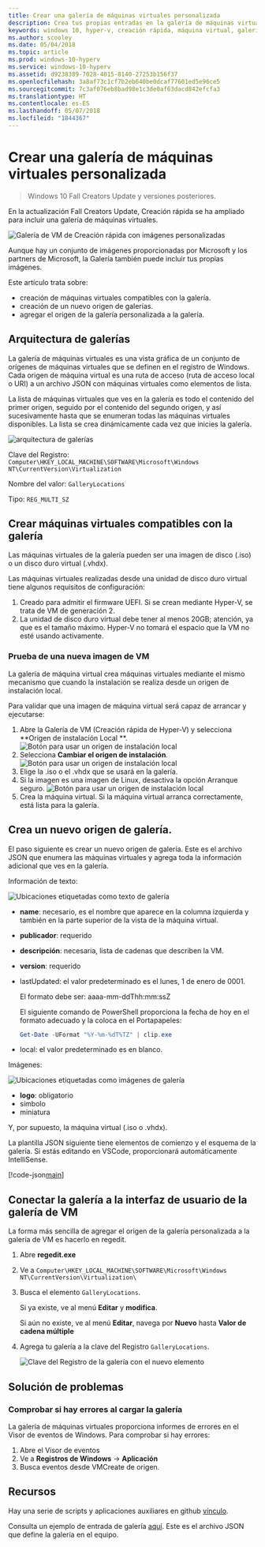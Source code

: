 ```yaml
---
title: Crear una galería de máquinas virtuales personalizada
description: Crea tus propias entradas en la galería de máquinas virtuales de Windows 10 Creators Update y versiones posteriores.
keywords: windows 10, hyper-v, creación rápida, máquina virtual, galería
ms.author: scooley
ms.date: 05/04/2018
ms.topic: article
ms.prod: windows-10-hyperv
ms.service: windows-10-hyperv
ms.assetid: d9238389-7028-4015-8140-27253b156f37
ms.openlocfilehash: 3a8af73c1cf7b2eb640be0dcaf77601ed5e96ce5
ms.sourcegitcommit: 7c3af076eb8bad98e1c3de0af63dacd842efcfa3
ms.translationtype: HT
ms.contentlocale: es-ES
ms.lasthandoff: 05/07/2018
ms.locfileid: "1844367"
---
```

# <a name="create-a-custom-virtual-machine-gallery"></a>Crear una galería de máquinas virtuales personalizada

> Windows 10 Fall Creators Update y versiones posteriores.

En la actualización Fall Creators Update, Creación rápida se ha ampliado para incluir una galería de máquinas virtuales.

![Galería de VM de Creación rápida con imágenes personalizadas](media/vmgallery.png)

Aunque hay un conjunto de imágenes proporcionadas por Microsoft y los partners de Microsoft, la Galería también puede incluir tus propias imágenes.

Este artículo trata sobre:

* creación de máquinas virtuales compatibles con la galería.
* creación de un nuevo origen de galerías.
* agregar el origen de la galería personalizada a la galería.

## <a name="gallery-architecture"></a>Arquitectura de galerías

La galería de máquinas virtuales es una vista gráfica de un conjunto de orígenes de máquinas virtuales que se definen en el registro de Windows.  Cada origen de máquina virtual es una ruta de acceso (ruta de acceso local o URI) a un archivo JSON con máquinas virtuales como elementos de lista.

La lista de máquinas virtuales que ves en la galería es todo el contenido del primer origen, seguido por el contenido del segundo origen, y así sucesivamente hasta que se enumeran todas las máquinas virtuales disponibles.  La lista se crea dinámicamente cada vez que inicies la galería.

![arquitectura de galerías](media/vmgallery-architecture.png)

Clave del Registro: `Computer\HKEY_LOCAL_MACHINE\SOFTWARE\Microsoft\Windows NT\CurrentVersion\Virtualization`

Nombre del valor: `GalleryLocations`

Tipo: `REG_MULTI_SZ`

## <a name="create-gallery-compatible-virtual-machines"></a>Crear máquinas virtuales compatibles con la galería

Las máquinas virtuales de la galería pueden ser una imagen de disco (.iso) o un disco duro virtual (.vhdx).

Las máquinas virtuales realizadas desde una unidad de disco duro virtual tiene algunos requisitos de configuración:

1. Creado para admitir el firmware UEFI. Si se crean mediante Hyper-V, se trata de VM de generación 2.
1. La unidad de disco duro virtual debe tener al menos 20GB; atención, ya que es el tamaño máximo.  Hyper-V no tomará el espacio que la VM no esté usando activamente.

### <a name="testing-a-new-vm-image"></a>Prueba de una nueva imagen de VM

La galería de máquina virtual crea máquinas virtuales mediante el mismo mecanismo que cuando la instalación se realiza desde un origen de instalación local.

Para validar que una imagen de máquina virtual será capaz de arrancar y ejecutarse:

1. Abre la Galería de VM (Creación rápida de Hyper-V) y selecciona **Origen de instalación Local **.
  ![Botón para usar un origen de instalación local](media/use-local-source.png)
1. Selecciona **Cambiar el origen de instalación**.
  ![Botón para usar un origen de instalación local](media/change-source.png)
1. Elige la .iso o el .vhdx que se usará en la galería.
1. Si la imagen es una imagen de Linux, desactiva la opción Arranque seguro.
  ![Botón para usar un origen de instalación local](media/toggle-secure-boot.png)
1. Crea la máquina virtual.  Si la máquina virtual arranca correctamente, está lista para la galería.

## <a name="build-a-new-gallery-source"></a>Crea un nuevo origen de galería.

El paso siguiente es crear un nuevo origen de galería.  Este es el archivo JSON que enumera las máquinas virtuales y agrega toda la información adicional que ves en la galería.

Información de texto:

![Ubicaciones etiquetadas como texto de galería](media/gallery-text.png)

* **name**: necesario, es el nombre que aparece en la columna izquierda y también en la parte superior de la vista de la máquina virtual.
* **publicador**: requerido
* **descripción**: necesaria, lista de cadenas que describen la VM.
* **version**: requerido
* lastUpdated: el valor predeterminado es el lunes, 1 de enero de 0001.

  El formato debe ser: aaaa-mm-ddThh:mm:ssZ

  El siguiente comando de PowerShell proporciona la fecha de hoy en el formato adecuado y la coloca en el Portapapeles:

  ``` PowerShell
  Get-Date -UFormat "%Y-%m-%dT%TZ" | clip.exe
  ```

* local: el valor predeterminado es en blanco.

Imágenes:

![Ubicaciones etiquetadas como imágenes de galería](media/gallery-pictures.png)

* **logo**: obligatorio
* símbolo
* miniatura

Y, por supuesto, la máquina virtual (.iso o .vhdx).

La plantilla JSON siguiente tiene elementos de comienzo y el esquema de la galería.  Si estás editando en VSCode, proporcionará automáticamente IntelliSense.

[!code-json[main](../../../hyperv-tools/vmgallery/vm-gallery-template.json)]

## <a name="connect-your-gallery-to-the-vm-gallery-ui"></a>Conectar la galería a la interfaz de usuario de la galería de VM

La forma más sencilla de agregar el origen de la galería personalizada a la galería de VM es hacerlo en regedit.

1. Abre **regedit.exe**
1. Ve a `Computer\HKEY_LOCAL_MACHINE\SOFTWARE\Microsoft\Windows NT\CurrentVersion\Virtualization\`
1. Busca el elemento `GalleryLocations`.

    Si ya existe, ve al menú **Editar** y **modifica**.

    Si aún no existe, ve al menú **Editar**, navega por **Nuevo** hasta **Valor de cadena múltiple**

1. Agrega tu galería a la clave del Registro `GalleryLocations`.

    ![Clave del Registro de la galería con el nuevo elemento](media/new-gallery-uri.png)

## <a name="troubleshooting"></a>Solución de problemas

### <a name="check-for-errors-loading-gallery"></a>Comprobar si hay errores al cargar la galería

La galería de máquinas virtuales proporciona informes de errores en el Visor de eventos de Windows.  Para comprobar si hay errores:

1. Abre el Visor de eventos
1. Ve a **Registros de Windows** -> **Aplicación**
1. Busca eventos desde VMCreate de origen.

## <a name="resources"></a>Recursos

Hay una serie de scripts y aplicaciones auxiliares en github [vínculo](https://github.com/MicrosoftDocs/Virtualization-Documentation/tree/live/hyperv-tools/vmgallery).

Consulta un ejemplo de entrada de galería [aquí](https://go.microsoft.com/fwlink/?linkid=851584).  Este es el archivo JSON que define la galería en el equipo.